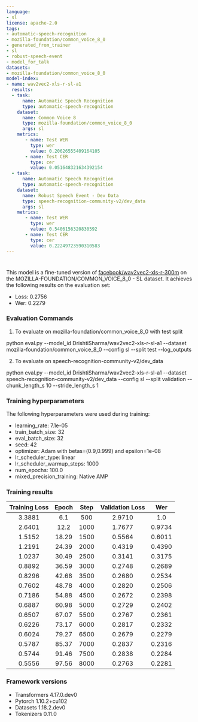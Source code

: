 ```yaml
---
language:
- sl
license: apache-2.0
tags:
- automatic-speech-recognition
- mozilla-foundation/common_voice_8_0
- generated_from_trainer
- sl
- robust-speech-event
- model_for_talk
datasets:
- mozilla-foundation/common_voice_8_0
model-index:
- name: wav2vec2-xls-r-sl-a1
  results:
  - task: 
      name: Automatic Speech Recognition 
      type: automatic-speech-recognition
    dataset:
      name: Common Voice 8
      type: mozilla-foundation/common_voice_8_0
      args: sl
    metrics:
       - name: Test WER
         type: wer
         value: 0.20626555409164105
       - name: Test CER
         type: cer
         value: 0.051648321634392154
  - task: 
      name: Automatic Speech Recognition
      type: automatic-speech-recognition
    dataset:
      name: Robust Speech Event - Dev Data
      type: speech-recognition-community-v2/dev_data
      args: sl
    metrics:
       - name: Test WER
         type: wer
         value: 0.5406156320830592
       - name: Test CER
         type: cer
         value: 0.22249723590310583
---
```


<!-- This model card has been generated automatically according to the information the Trainer had access to. You
should probably proofread and complete it, then remove this comment. -->

# 

This model is a fine-tuned version of [facebook/wav2vec2-xls-r-300m](https://huggingface.co/facebook/wav2vec2-xls-r-300m) on the MOZILLA-FOUNDATION/COMMON_VOICE_8_0 - SL dataset.
It achieves the following results on the evaluation set:
- Loss: 0.2756
- Wer: 0.2279

### Evaluation Commands
1. To evaluate on mozilla-foundation/common_voice_8_0 with test split

python eval.py --model_id DrishtiSharma/wav2vec2-xls-r-sl-a1 --dataset mozilla-foundation/common_voice_8_0 --config sl --split test --log_outputs

2. To evaluate on speech-recognition-community-v2/dev_data

python eval.py --model_id DrishtiSharma/wav2vec2-xls-r-sl-a1 --dataset speech-recognition-community-v2/dev_data --config sl --split validation --chunk_length_s 10 --stride_length_s 1


### Training hyperparameters

The following hyperparameters were used during training:
- learning_rate: 7.1e-05
- train_batch_size: 32
- eval_batch_size: 32
- seed: 42
- optimizer: Adam with betas=(0.9,0.999) and epsilon=1e-08
- lr_scheduler_type: linear
- lr_scheduler_warmup_steps: 1000
- num_epochs: 100.0
- mixed_precision_training: Native AMP

### Training results

| Training Loss | Epoch | Step | Validation Loss | Wer    |
|:-------------:|:-----:|:----:|:---------------:|:------:|
| 3.3881        | 6.1   | 500  | 2.9710          | 1.0    |
| 2.6401        | 12.2  | 1000 | 1.7677          | 0.9734 |
| 1.5152        | 18.29 | 1500 | 0.5564          | 0.6011 |
| 1.2191        | 24.39 | 2000 | 0.4319          | 0.4390 |
| 1.0237        | 30.49 | 2500 | 0.3141          | 0.3175 |
| 0.8892        | 36.59 | 3000 | 0.2748          | 0.2689 |
| 0.8296        | 42.68 | 3500 | 0.2680          | 0.2534 |
| 0.7602        | 48.78 | 4000 | 0.2820          | 0.2506 |
| 0.7186        | 54.88 | 4500 | 0.2672          | 0.2398 |
| 0.6887        | 60.98 | 5000 | 0.2729          | 0.2402 |
| 0.6507        | 67.07 | 5500 | 0.2767          | 0.2361 |
| 0.6226        | 73.17 | 6000 | 0.2817          | 0.2332 |
| 0.6024        | 79.27 | 6500 | 0.2679          | 0.2279 |
| 0.5787        | 85.37 | 7000 | 0.2837          | 0.2316 |
| 0.5744        | 91.46 | 7500 | 0.2838          | 0.2284 |
| 0.5556        | 97.56 | 8000 | 0.2763          | 0.2281 |


### Framework versions

- Transformers 4.17.0.dev0
- Pytorch 1.10.2+cu102
- Datasets 1.18.2.dev0
- Tokenizers 0.11.0
